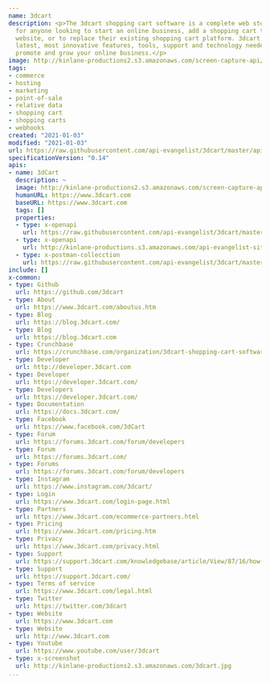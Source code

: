 ```yaml
---
name: 3dcart
description: <p>The 3dcart shopping cart software is a complete web store solution
  for anyone looking to start an online business, add a shopping cart to their existing
  website, or to replace their existing shopping cart platform. 3dcart includes the
  latest, most innovative features, tools, support and technology needed to build,
  promote and grow your online business.</p>
image: http://kinlane-productions2.s3.amazonaws.com/screen-capture-api/21488-www-3dcart-com.jpg
tags:
- commerce
- hosting
- marketing
- point-of-sale
- relative data
- shopping cart
- shopping carts
- webhooks
created: "2021-01-03"
modified: "2021-01-03"
url: https://raw.githubusercontent.com/api-evangelist/3dcart/master/apis.json
specificationVersion: "0.14"
apis:
- name: 3dCart
  description: ~
  image: http://kinlane-productions2.s3.amazonaws.com/screen-capture-api/21488-www-3dcart-com.jpg
  humanURL: https://www.3dcart.com
  baseURL: https://www.3dcart.com
  tags: []
  properties:
  - type: x-openapi
    url: https://raw.githubusercontent.com/api-evangelist/3dcart/master/3dcartwebapi-1-0-openapi.json
  - type: x-openapi
    url: http://kinlane-productions.s3.amazonaws.com/api-evangelist-site/company/openapis/-3dcartwebapi-1-0.json
  - type: x-postman-collecction
    url: https://raw.githubusercontent.com/api-evangelist/3dcart/master/3dcartwebapi-1-0-postman-collection.json
include: []
x-common:
- type: Github
  url: https://github.com/3dcart
- type: About
  url: https://www.3dcart.com/aboutus.htm
- type: Blog
  url: https://blog.3dcart.com/
- type: Blog
  url: https://blog.3dcart.com
- type: Crunchbase
  url: https://crunchbase.com/organization/3dcart-shopping-cart-software
- type: Developer
  url: http://developer.3dcart.com
- type: Developer
  url: https://developer.3dcart.com/
- type: Developers
  url: https://developer.3dcart.com/
- type: Documentation
  url: https://docs.3dcart.com/
- type: Facebook
  url: https://www.facebook.com/3dCart
- type: Forum
  url: https://forums.3dcart.com/forum/developers
- type: Forum
  url: https://forums.3dcart.com/
- type: Forums
  url: https://forums.3dcart.com/forum/developers
- type: Instagram
  url: https://www.instagram.com/3dcart/
- type: Login
  url: https://www.3dcart.com/login-page.html
- type: Partners
  url: https://www.3dcart.com/ecommerce-partners.html
- type: Pricing
  url: https://www.3dcart.com/pricing.htm
- type: Privacy
  url: https://www.3dcart.com/privacy.html
- type: Support
  url: https://support.3dcart.com/knowledgebase/article/View/87/16/how-do-i-use-the-rest-api
- type: Support
  url: https://support.3dcart.com/
- type: Terms of service
  url: https://www.3dcart.com/legal.html
- type: Twitter
  url: https://twitter.com/3dcart
- type: Website
  url: https://www.3dcart.com
- type: Website
  url: http://www.3dcart.com
- type: Youtube
  url: https://www.youtube.com/user/3dcart
- type: x-screenshot
  url: http://kinlane-productions2.s3.amazonaws.com/3dcart.jpg
...
```

